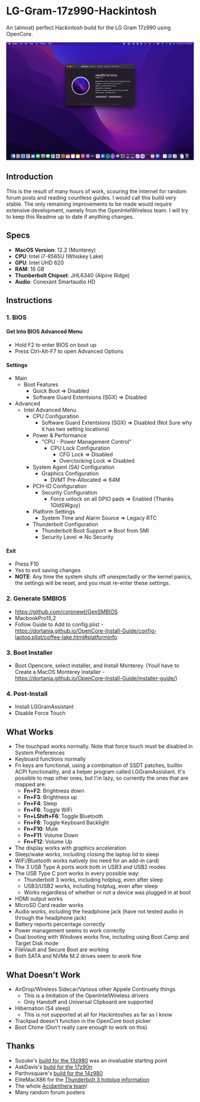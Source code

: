# LG-Gram-17z990-Hackintosh
An (almost) perfect Hackintosh build for the LG Gram 17z990 using OpenCore.

![Desktop](Desktop.png)

## Introduction
This is the result of many hours of work, scouring the internet for random forum posts and reading countless guides. I would call this build very stable. The only remaining improvements to be made would require extensive development, namely from the OpenIntelWireless team. I will try to keep this Readme up to date if anything changes.

## Specs
* **MacOS Version**: 12.2 (Monterey)
* **CPU**: Intel i7-8565U (Whiskey Lake)
* **GPU**: Intel UHD 620
* **RAM**: 16 GB
* **Thunberbolt Chipset**: JHL6340 (Alpine Ridge)
* **Audio**: Conexant Smartaudio HD

## Instructions

### 1. BIOS

#### Get Into BIOS Advanced Menu

- Hold F2 to enter BIOS on boot up
- Press Ctrl-Alt-F7 to open Advanced Options

#### Settings
- Main
    - Boot Features
        - Quick Boot => Disabled
        - Software Guard Extentsions (SGX) => Disabled
- Advanced
    - Intel Advanced Menu
        - CPU Configuration
            - Software Guard Extentsions (SGX) => Disabled (Not Sure why it has two setting locations)
        - Power & Performance
            - "CPU - Power Management Control"
                - CPU Lock Configuration
                    - CFG Lock => Disabled
                    - Overclocking Lock => Disabled 
        - System Agent (SA) Configuration
            - Graphics Configuration
                - DVMT Pre-Allocated => 64M
        - PCH-IO Configuration
            - Security Configuration
                - Force unlock on all GPIO pads => Enabled (Thanks 1OldSWguy)
        - Platform Settings
            - System Time and Alarm Source => Legacy RTC
        - Thunderbolt Configuration
            - Thunderbolt Boot Support => Boot from SMI
            - Security Level => No Security

#### Exit
- Press F10
- Yes to exit saving changes
- **NOTE**: Any time the system shuts off unexpectadly or the kernel panics, the settings will be reset, and you must re-enter these settings.

### 2. Generate SMBIOS
- https://github.com/corpnewt/GenSMBIOS
- MacbookPro15,2
- Follow Guide to Add to config.plist - https://dortania.github.io/OpenCore-Install-Guide/config-laptop.plist/coffee-lake.html#platforminfo

### 3. Boot Installer
- Boot Opencore, select installer, and Install Monterey. (Youll have to Create a MacOS Monterey installer - https://dortania.github.io/OpenCore-Install-Guide/installer-guide/)

### 4. Post-Install
* Install LGGramAssistant
* Disable Force Touch


## What Works
* The touchpad works normally. Note that force touch must be disabled in System Preferences
* Keyboard functions normally
* Fn keys are functional, using a combination of SSDT patches, builtin ACPI functionality, and a helper program called LGGramAssistant. It's possible to map other ones, but I'm lazy, so currently the ones that are mapped are:
    * **Fn+F2**: Brightness down
    * **Fn+F3**: Brightness up
    * **Fn+F4**: Sleep
    * **Fn+F6**: Toggle WiFi
    * **Fn+LShift+F6**: Toggle Bluetooth
    * **Fn+F8**: Toggle Keyboard Backlight
    * **Fn+F10**: Mute
    * **Fn+F11**: Volume Down
    * **Fn+F12**: Volume Up
* The display works with graphics acceleration
* Sleep/wake works, including closing the laptop lid to sleep
* WiFi/Bluetooth works natively (no need for an add-in card)
* The 3 USB Type A ports work both in USB3 and USB2 modes
* The USB Type C port works in every possible way:
    * Thunderbolt 3 works, including hotplug, even after sleep
    * USB3/USB2 works, including hotplug, even after sleep
    * Works regardless of whether or not a device was plugged in at boot
* HDMI output works
* MicroSD Card reader works
* Audio works, including the headphone jack (have not tested audio in through the headphone jack)
* Battery reports percentage correctly
* Power management seems to work correctly
* Dual booting with Windows works fine, including using Boot Camp and Target Disk mode
* FileVault and Secure Boot are working
* Both SATA and NVMe M.2 drives seem to work fine

## What Doesn't Work
* AirDrop/Wireless Sidecar/Various other Appele Continuety things
    * This is a limitation of the OpenIntelWireless drivers
    * Only Handoff and Universal Clipboard are supported
* Hibernation (S4 sleep)
    * This is not supported at all for Hackintoshes as far as I know
* Trackpad doesn't function in the OpenCore boot picker
* Boot Chime (Don't really care enough to work on this)

## Thanks
* Suzuke's [build for the 13z980](https://github.com/suzuke/LG-Gram-13z980-Opencore) was an invaluable starting point
* AskDavis's [build for the 17z90n](https://github.com/AskDavis/LG-Gram-17Z90N)
* Parthvsquare's [build for the 14z980](https://github.com/Parthvsquare/Opencore-LG-gram-14z980)
* EliteMacX86 for the [Thunderbolt 3 hotplug information](https://elitemacx86.com/threads/how-to-enable-thunderbolt-3-hotplug-on-macos.462/)
* The whole [Acidanthera team](https://github.com/acidanthera)!
* Many random forum posters